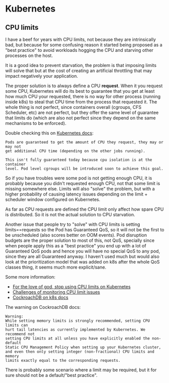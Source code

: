 # Kubernetes

## CPU limits

I have a beef for years with CPU limits, not because they are intrinsically bad,
but because for some confusing reason it started being proposed as a "best practice"
to avoid workloads hogging the CPU and starving other processes on the host.

It is a good idea to prevent starvation, the problem is that imposing limits
will solve that but at the cost of creating an artificial throttling that may
impact negatively your application.

The proper solution is to always define a CPU **request**. When it you request
some CPU, Kubernetes will do its best to guarantee that you get at least
how much CPU your requested, there is no way for other process (running inside k8s)
to steal that CPU time from the process that requested it. The whole thing is
not perfect, since containers overall (cgroups, CFS Scheduler, etc) are not perfect,
but they offer the same level of guarantee that limits do (which are also not perfect
since they depend on the same mechanisms to be enforced).

Double checking this on [Kubernetes docs](https://github.com/kubernetes/design-proposals-archive/blob/8da1442ea29adccea40693357d04727127e045ed/node/resource-qos.md#compressible-resource-guarantees):

```
Pods are guaranteed to get the amount of CPU they request, they may or may not
get additional CPU time (depending on the other jobs running).

This isn't fully guaranteed today because cpu isolation is at the container
level. Pod level cgroups will be introduced soon to achieve this goal.
```

So if you have troubles were some pod is not getting enough CPU, it is probably
because you didn't requested enough CPU, not that some limit is missing somewhere
else. Limits will also "solve" the problem, but with a higher probability of
causing latency issues depending on the limit + scheduler window configured on
Kubernetes.

As far as CPU requests are defined the CPU limit only affect how spare
CPU is distributed. So it is not the actual solution to CPU starvation.

Another issue that people try to "solve" with CPU limits is setting limits==requests
so the Pod has Guaranteed QoS, so it will not be the first to be unscheduled
(also scores better on OOM events).  Pod disruption budgets are the proper
solution to most of this, not QoS, specially since
when people apply this as a "best practice" you end up with a lot of Guaranteed QoS
pods and hence you will have no special QoS to any pod, since they are all
Guaranteed anyway. I haven't used much but would also look at the prioritization
model that was added on k8s after the whole QoS classes thing, it seems
much more explicit/sane.

Some more information:

* [For the love of god, stop using CPU limits on Kubernetes](https://home.robusta.dev/blog/stop-using-cpu-limits/)
* [Challenges of monitoring CPU limit issues](https://github.com/robusta-dev/alert-explanations/wiki/CPUThrottlingHigh-(Prometheus-Alert))
* [CockroachDB on k8s docs](https://www.cockroachlabs.com/docs/stable/kubernetes-performance.html#resource-requests-and-limits)

The warning on CockroachDB docs:

```
Warning:
While setting memory limits is strongly recommended, setting CPU limits can
hurt tail latencies as currently implemented by Kubernetes. We recommend not
setting CPU limits at all unless you have explicitly enabled the non-default
Static CPU Management Policy when setting up your Kubernetes cluster,
and even then only setting integer (non-fractional) CPU limits and memory
limits exactly equal to the corresponding requests.
```

There is probably some scenario where a limit may be required, but it for sure
should not be a default/"best practice".
